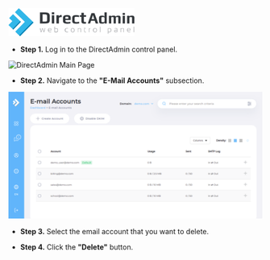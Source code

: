 <img src="/kb-images/directadmin/directadmin-logo.png" alt="DirectAdmin Logo" width="250"/>

* **Step 1.** Log in to the DirectAdmin control panel.

<img src="/kb-images/directadmin/directadmin-main-page.png" alt="DirectAdmin Main Page" width="full"/>

* **Step 2.** Navigate to the **"E-Mail Accounts"** subsection.

![DirectAdmin MySQL Management](/kb-images/directadmin/directadmin-email-accounts.png)

* **Step 3.** Select the email account that you want to delete.

* **Step 4.** Click the **"Delete"** button.
